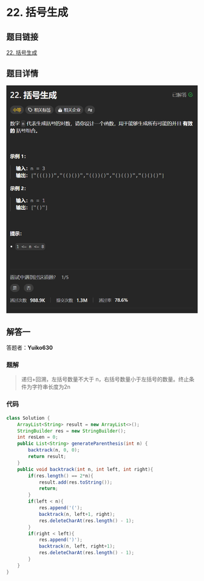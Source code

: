 # 22. 括号生成
## 题目链接  
[22. 括号生成](https://leetcode.cn/problems/generate-parentheses/description/)
## 题目详情
![题目图片](Img/22.png)

## 解答一
答题者：**Yuiko630**

### 题解
>递归+回溯，左括号数量不大于 n，右括号数量小于左括号的数量。终止条件为字符串长度为2n

### 代码
``` Java
class Solution {
    ArrayList<String> result = new ArrayList<>();
    StringBuilder res = new StringBuilder();
    int resLen = 0;
    public List<String> generateParenthesis(int n) {
        backtrack(n, 0, 0);
        return result;
    }
    public void backtrack(int n, int left, int right){
        if(res.length() == 2*n){
            result.add(res.toString());
            return;
        }
        if(left < n){
            res.append('(');
            backtrack(n, left+1, right);
            res.deleteCharAt(res.length() - 1);
        }
        if(right < left){
            res.append(')');
            backtrack(n, left, right+1);
            res.deleteCharAt(res.length() - 1);
        }
    }
}
```